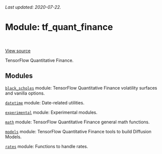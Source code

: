<!--
This file is generated by a tool. Do not edit directly.
For open-source contributions the docs will be updated automatically.
-->

*Last updated: 2020-07-22.*

<div itemscope itemtype="http://developers.google.com/ReferenceObject">
<meta itemprop="name" content="tf_quant_finance" />
<meta itemprop="path" content="Stable" />
</div>

# Module: tf_quant_finance

<!-- Insert buttons and diff -->

<table class="tfo-notebook-buttons tfo-api" align="left">
</table>

<a target="_blank" href="https://github.com/google/tf-quant-finance/blob/master/tf_quant_finance/__init__.py">View source</a>



TensorFlow Quantitative Finance.



## Modules

[`black_scholes`](./tf_quant_finance/black_scholes.md) module: TensorFlow Quantitative Finance volatility surfaces and vanilla options.

[`datetime`](./tf_quant_finance/datetime.md) module: Date-related utilities.

[`experimental`](./tf_quant_finance/experimental.md) module: Experimental modules.

[`math`](./tf_quant_finance/math.md) module: TensorFlow Quantitative Finance general math functions.

[`models`](./tf_quant_finance/models.md) module: TensorFlow Quantitative Finance tools to build Diffusion Models.

[`rates`](./tf_quant_finance/rates.md) module: Functions to handle rates.

